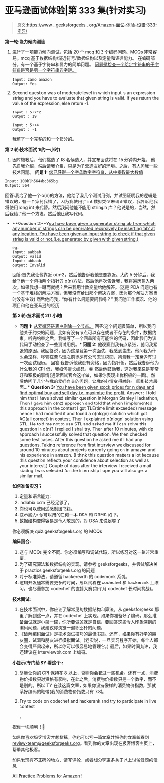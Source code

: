 # 亚马逊面试体验|第 333 集(针对实习)

> 原文:[https://www . geeksforgeeks . org/Amazon-面试-体验-设置-333-实习/](https://www.geeksforgeeks.org/amazon-interview-experience-set-333-internship/)

**第一轮:能力倾向测验**

1.  进行了一项能力倾向测试，包括 20 个 mcq 和 2 个编码问题。MCQs 非常容易。mcq 基于数据结构/渐近符号/数据结构以及定量和语言能力。
    在编码部分，有一个基于字符串和暴力的简单问题。
    [问题是检查一个给定字符串的子字符串是否是另一个字符串的字谜。](https://practice.geeksforgeeks.org/problems/anagram/0)

    ```
    Input: zamo amazon
    Output: Yes 
    ```

2.  Second question was of moderate level in which input is an expression string and you have to evaluate that given string is valid. If yes return the value of the expression, else return -1.

    ```
    Input : 5+7*2
    Output : 19

    Input : 5++4
    Output : -1 
    ```

    我解了一个完整的和一个部分的。

**第 2 轮:技术面试 1(约一小时)**

1.  因材施教后，他们挑选了 18 名候选人，并宣布面试将在 15 分钟内开始。
    他先自我介绍，然后请我介绍，只是为了营造友好的环境。之后，有人问我一些技术问题。
    **问题 1:** [您已获得一个字母数字字符串，从中提取最大数值](https://practice.geeksforgeeks.org/problems/extract-maximum/0)

```
Input: 100klh564abc365bg
Output: 564 
```

回答:我给了他一个 o(n)的方法，他给了我几个测试用例，并试图证明我的逻辑是错误的，有一个案例我错了，因为我使用了 int 数据类型来纠正错误，我告诉他我将使用 long int 来代替。然后我问他能不能用 string.h 库？他说是的，当然，然后我给了他一个方法。然后他让我写代码。

*   **Question 2:**Y[ou have been given a generator string ab from which any number of strings can be generated recursively by inserting ‘ab’ at any location. You have been given an input string to check if that given string is valid or not.(i.e. generated by given with given string.)](https://practice.geeksforgeeks.org/problems/string-formation-from-substring/0)

    ```
    eg.
    Input: aabbab
    Output: valid
    Input: abbaab
    output: Invalid 
    ```

    回答:首先我让他靠近 o(n^2，然后他告诉我他想要靠近。大约 5 分钟后，我给了他一个包括两个指针的 o(n)方法。然后他再次告诉我，我将遍历输入两次。如果我想一蹴而就呢？后来我用计数变量给他解答。(这是 PDA 问题也有一个基于堆栈的解决方案，但我没有给出那个解决方案，因为那个解决方案当时没有生效)
    然后他问我，“你有什么问题要问我吗？”
    我问他工作概况、他的项目和他在亚马逊的经历

    **第 3 轮:技术面试 2(1 小时)**

    *   **问题 1:** [从双循环链表中删除一个节点。](https://practice.geeksforgeeks.org/problems/delete-node-in-doubly-linked-list/1)
    回答:这个问题很简单，所以我问他关于约束的问题，比如有没有节点可以存在或者不存在的条件，数据约束。听完约束之后，我编写了一个涵盖所有可能性的代码，因此我们为该代码手动检查了一些测试用例。*   **问题 2:** 他观察到我有点紧张，就问我紧张的原因。我回答说，因为这是我第一次面试，我感到焦虑。他问我为什么会这样，尽管在亚马逊之前很少有公司去过校园，猜测我一定至少有过一次面试经历。
    回答:我告诉他我没有资格，因为指针低，然后我告诉他为什么我的 CPI 低，我如何擅长编码。😛
    然后他鼓励我，这对我来说是非常好和积极的事情(通常面试官会这样做，如果你表现出你积极的一面)。然后他问了几个与我的爱好有关的问题，让我的心情变得新鲜。
    回到技术层面…*   **Question 3:** [You have been given stock prices for n days and find optimal buy and sell day i.e. maximize the profit.](https://practice.geeksforgeeks.org/problems/stock-buy-and-sell/0)
    Answer : I told him that I have solved similar question in Morgan Stanley Hackathon, Then I gave him o(n2) approach and told that when I implemented this approach in the contest I got TLE(time limit exceeded) message hence I had modified it and found a o(nlogn) solution which got AC(all correct) in contest. Then I explained o(nlogn) solution using STL. He told me not to use STL and asked me if I can solve this question in o(n)? I replied I shall try. Then after 10 minutes, with dp approach I successfully solved that question. We then checked some test cases.
    After this question he asked me if I had any questions. Taking reference from first interview we discussed for around 10 minutes about projects currently going on in amazon and his experience in amazon.
    (I think this question matters a lot because this question reflects your confidence about selection as well as your interest.)
    Couple of days after the interview I received a mail stating I was selected for the internship hope you will also get a similar mail.

    **如何准备实习？**

    1.  定量和语言能力:
    2.  indiabix.com 已经足够了。
    3.  你也可以使用遥感制图书籍。
    4.  技术能力:
        你可以用的任何一本 DSA 和 DBMS 的书。
    5.  数据结构变得容易是令人敬畏的，对 DSA 来说足够了

    你必须解决 quiz.geeksforgeeks.org 的 MCQs

    **编码回合:**

    1.  这与 MCQs 完全不同。你必须编写和调试代码，所以练习对这一轮非常重要。
    2.  为了研究算法和数据结构的实现，请参考 geeksforgeeks，并尝试解决关于 practice.geeksforgeeks.org 的问题
    3.  对于标准算法，请遵循 hackerearth 的 codemonk 系列。
    4.  逻辑开发通常需要更多的时间，所以试着在 codechef 和 hackerank 上练习。也尽量参加 codechef 的直播大赛(每个月 codechef 长时间挑战)。

    **技术面试:**

    1.  在技术面试中，你应该了解常见的数据结构和算法。从 geeksforgeeks 那里了解到这一点，并在 codechef 上实现。如果你准备好了编码，那么准备面试就是小菜一碟，你所要做的就是自信。要回答这些令人印象深刻的编码问题，我建议你浏览一遍职业杯的问题。
    2.  《破解编码面试》是技术面试技巧的最佳书籍。还有，如果你有好学的朋友圈，试着和朋友进行模拟面试。(老实说，一旦实习程序开始，每个人都会变得严肃起来，所以你可以很容易地管理它。)
        最后，如果时间允许，我还建议在 interviewbit.com 上编码。

    **小提示(专门给 SY 看这个):**

    1.  尽量让你的 CPI 保持在 8 以上，否则你会错过一些机会。还有一点，消费物价指数只对资格有影响，在此之后，消费物价指数只是一个数字，而不是别的。所以 TY 在读这篇文章，如果你没有像样的消费物价指数，那就系好编码的鞋带(我的消费物价指数只有 7.8)。
    2.  Try to code on codechef and hackerank and try to participate in live contest

        。

    祝你一切顺利！🙂

    如果你喜欢极客博客并想投稿，你也可以写一篇文章并把你的文章邮寄到 review-team@geeksforgeeks.org。看到你的文章出现在极客博客主页上，帮助其他极客。

    如果发现有不正确的地方，请写评论，或者想分享更多关于以上讨论话题的信息

    [All Practice Problems for Amazon](https://practice.geeksforgeeks.org/company/Amazon/) !
